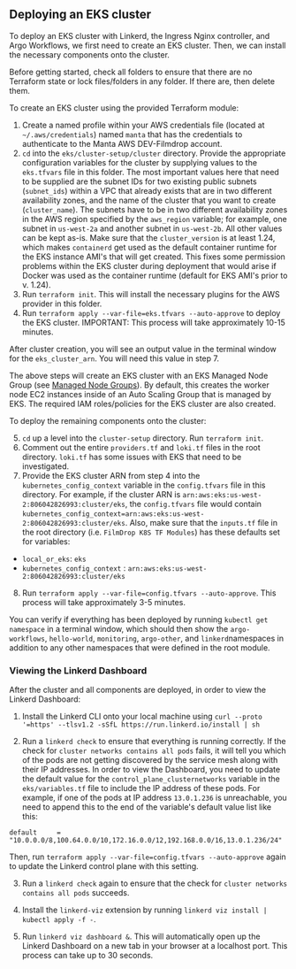 ## Deploying an EKS cluster

To deploy an EKS cluster with Linkerd, the Ingress Nginx controller, and Argo Workflows, we first need to create an EKS cluster. Then, we can install the necessary components onto the cluster.

Before getting started, check all folders to ensure that there are no Terraform state or lock files/folders in any folder. If there are, then delete them. 

To create an EKS cluster using the provided Terraform module:

1) Create a named profile within your AWS credentials file (located at ```~/.aws/credentials```) named ```manta``` that has the credentials to authenticate to the Manta AWS DEV-Filmdrop account. 
2) ```cd``` into the ```eks/cluster-setup/cluster``` directory. Provide the appropriate configuration variables for the cluster by supplying values to the ```eks.tfvars``` file in this folder. The most important values here that need to be supplied are the subnet IDs for two existing public subnets (```subnet_ids```) within a VPC that already exists that are in two different availability zones, and the name of the cluster that you want to create (```cluster_name```). The subnets have to be in two different availability zones in the AWS region specified by the ```aws_region``` variable; for example, one subnet in ```us-west-2a``` and another subnet in ```us-west-2b```. All other values can be kept as-is. Make sure that the ```cluster_version``` is at least 1.24, which makes ```containerd``` get used as the default container runtime for the EKS instance AMI's that will get created. This fixes some permission problems within the EKS cluster during deployment that would arise if Docker was used as the container runtime (default for EKS AMI's prior to v. 1.24). 
3) Run ```terraform init```. This will install the necessary plugins for the AWS provider in this folder. 
4) Run ```terraform apply --var-file=eks.tfvars --auto-approve``` to deploy the EKS cluster. IMPORTANT: This process will take approximately 10-15 minutes. 

After cluster creation, you will see an output value in the terminal window for the ```eks_cluster_arn```. You will need this value in step 7. 

The above steps will create an EKS cluster with an EKS Managed Node Group (see [Managed Node Groups](https://docs.aws.amazon.com/eks/latest/userguide/managed-node-groups.html)). By default, this creates the worker node EC2 instances inside of an Auto Scaling Group that is managed by EKS. The required IAM roles/policies for the EKS cluster are also created.

To deploy the remaining components onto the cluster: 

5) ```cd``` up a level into the ```cluster-setup``` directory. Run ```terraform init```. 
6) Comment out the entire ```providers.tf``` and ```loki.tf``` files in the root directory. ```loki.tf``` has some issues with EKS that need to be investigated.
7) Provide the EKS cluster ARN from step 4 into the ```kubernetes_config_context``` variable in the ```config.tfvars``` file in this directory. For example, if the cluster ARN is ```arn:aws:eks:us-west-2:806042826993:cluster/eks```, the ```config.tfvars``` file would contain ```kubernetes_config_context=arn:aws:eks:us-west-2:806042826993:cluster/eks```. Also, make sure that the ```inputs.tf``` file in the root directory (i.e. ```FilmDrop K8S TF Modules```) has these defaults set for variables:

* ```local_or_eks```: ```eks``` 
* ```kubernetes_config_context``` : ```arn:aws:eks:us-west-2:806042826993:cluster/eks```


8) Run ```terraform apply --var-file=config.tfvars --auto-approve```. This process will take approximately 3-5 minutes. 

You can verify if everything has been deployed by running ```kubectl get namespace``` in a terminal window, which should then show the ```argo-workflows```, ```hello-world```, ```monitoring```, ```argo-other```, and ```linkerd```namespaces in addition to any other namespaces that were defined in the root module.



### Viewing the Linkerd Dashboard

After the cluster and all components are deployed, in order to view the Linkerd Dashboard:

1) Install the Linkerd CLI onto your local machine using ```curl --proto '=https' --tlsv1.2 -sSfL https://run.linkerd.io/install | sh```

2) Run a ```linkerd check``` to ensure that everything is running correctly. If the check for ```cluster networks contains all pods``` fails, it will tell you which of the pods are not getting discovered by the service mesh along with their IP addresses. In order to view the Dashboard, you need to update the default value for the ```control_plane_clusternetworks``` variable in the ```eks/variables.tf``` file to include the IP address of these pods. For example, if one of the pods at IP address ```13.0.1.236``` is unreachable, you need to append this to the end of the variable's default value list like this:

```default     = "10.0.0.0/8,100.64.0.0/10,172.16.0.0/12,192.168.0.0/16,13.0.1.236/24"```

Then, run ```terraform apply --var-file=config.tfvars --auto-approve``` again to update the Linkerd control plane with this setting. 

3) Run a ```linkerd check``` again to ensure that the check for ```cluster networks contains all pods``` succeeds.

4) Install the ```linkerd-viz``` extension by running ```linkerd viz install | kubectl apply -f -```.

5) Run ```linkerd viz dashboard &```. This will automatically open up the Linkerd Dashboard on a new tab in your browser at a localhost port. This process can take up to 30 seconds.
